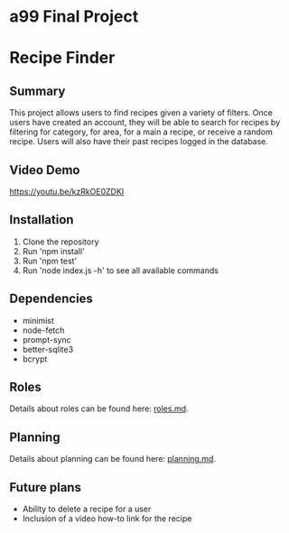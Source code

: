 # a99 Final Project

# Recipe Finder

## Summary 
This project allows users to find recipes given a variety of filters. Once users have created an account, they will be able to search for recipes by filtering for category, for area, for a main a recipe, or receive a random recipe. Users will also have their past recipes logged in the database.

## Video Demo
https://youtu.be/kzRkOE0ZDKI

## Installation
1. Clone the repository
2. Run 'npm install'
3. Run 'npm test'
4. Run 'node index.js -h' to see all available commands

## Dependencies
* minimist
* node-fetch
* prompt-sync
* better-sqlite3
* bcrypt

## Roles
Details about roles can be found here: [roles.md](/docs/roles.md).

## Planning
Details about planning can be found here: [planning.md](/docs/planning.md).

## Future plans
* Ability to delete a recipe for a user
* Inclusion of a video how-to link for the recipe
